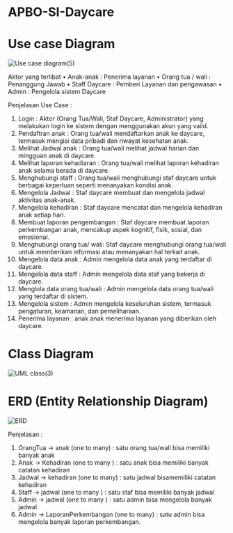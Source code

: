 # APBO-SI-Daycare

# Use case Diagram
![Use case diagram(5)](https://github.com/DeniSaputra1/APBO-SI-Daycare/assets/145963420/d42fbb3e-5701-4dbe-bfb6-cf1726546ab4)


Aktor yang terlibat 
•	Anak-anak : Penerima layanan
•	Orang tua / wali : Penanggung Jawab
•	Staff Daycare : Pemberi Layanan dan pengawasan
•	Admin : Pengelola sistem Daycare 

Penjelasan Use Case : 
1.	Login : Aktor (Orang Tua/Wali, Staf Daycare, Administrator) yang melakukan login ke sistem dengan menggunakan akun yang vaild.
2.	Pendaftran anak : Orang tua/wali mendaftarkan anak ke daycare, termasuk mengisi data pribadi dan riwayat kesehatan anak.
3.	Melihat Jadwal anak : Orang tua/wali melihat jadwal harian dan mingguan anak di daycare.
4.	Melihat laporan kehadiaran : Orang tua/wali melihat laporan kehadiran anak selama berada di daycare.
5.	Menghubungi staff : Orang tua/wali menghubungi staf daycare untuk berbagai keperluan seperti menanyakan kondisi anak.
6.	Mengelola Jadwal : Staf daycare membuat dan mengelola jadwal aktivitas anak-anak.
7.	Mengelola kehadiran : Staf daycare mencatat dan mengelola kehadiran anak setiap hari.
8.	Membuat laporan pengembangan : Staf daycare membuat laporan perkembangan anak, mencakup aspek kognitif, fisik, sosial, dan emosional.
9.	Menghubungi orang tua/ wali: Staf daycare menghubungi orang tua/wali untuk memberikan informasi atau menanyakan hal terkait anak.
10.	 Mengelola data anak : Admin mengelola data anak yang terdaftar di daycare.
11.	Mengelola data staff : Admin mengelola data staf yang bekerja di daycare.
12.	Menglola data orang tua/wali : Admin mengelola data orang tua/wali yang terdaftar di sistem.
13.	Mengelola sistem : Admin mengelola keseluruhan sistem, termasuk pengaturan, keamanan, dan pemeliharaan.
14.	Penerima layanan : anak anak menerima layanan yang diberikan oleh daycare.


# Class Diagram 
![UML class(3)](https://github.com/DeniSaputra1/APBO-SI-Daycare/assets/145963420/40a7afba-4328-419b-9440-34709ee4e350)

# ERD (Entity Relationship Diagram)
![ERD](https://github.com/DeniSaputra1/APBO-SI-Daycare/assets/145963420/c04e186d-0d4b-4a10-8557-bf47520e9490)

Penjelasan :
1.	OrangTua -> anak (one to many) : satu orang tua/wali bisa memiliki banyak anak
2.	Anak -> Kehadiran (one to many ) : satu anak bisa memiliki banyak catatan kehadiran
3.	Jadwal -> kehadiran (one to many) : satu jadwal bisamemiliki catatan kehadiran 
4.	Staff -> jadwal (one to many ) : satu staf bisa memiliki banyak jadwal
5.	Admin -> jadwal (one to many ) : satu admin bisa mengelola banyak jadwal
6.	Admin -> LaporanPerkembangan (one to many) : satu admin bisa mengelola banyak laporan perkembangan.



